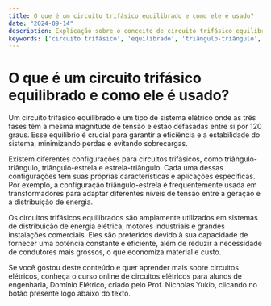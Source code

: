 ```yaml
---
title: O que é um circuito trifásico equilibrado e como ele é usado?
date: "2024-09-14"
description: Explicação sobre o conceito de circuito trifásico equilibrado e suas aplicações.
keywords: ['circuito trifásico', 'equilibrado', 'triângulo-triângulo', 'triângulo-estrela', 'estrela-triângulo']
---
```


# O que é um circuito trifásico equilibrado e como ele é usado?

Um circuito trifásico equilibrado é um tipo de sistema elétrico onde as três fases têm a mesma magnitude de tensão e estão defasadas entre si por 120 graus. Esse equilíbrio é crucial para garantir a eficiência e a estabilidade do sistema, minimizando perdas e evitando sobrecargas.

Existem diferentes configurações para circuitos trifásicos, como triângulo-triângulo, triângulo-estrela e estrela-triângulo. Cada uma dessas configurações tem suas próprias características e aplicações específicas. Por exemplo, a configuração triângulo-estrela é frequentemente usada em transformadores para adaptar diferentes níveis de tensão entre a geração e a distribuição de energia.

Os circuitos trifásicos equilibrados são amplamente utilizados em sistemas de distribuição de energia elétrica, motores industriais e grandes instalações comerciais. Eles são preferidos devido à sua capacidade de fornecer uma potência constante e eficiente, além de reduzir a necessidade de condutores mais grossos, o que economiza material e custo.

Se você gostou deste conteúdo e quer aprender mais sobre circuitos elétricos, conheça o curso online de circuitos elétricos para alunos de engenharia, Domínio Elétrico, criado pelo Prof. Nicholas Yukio, clicando no botão presente logo abaixo do texto.